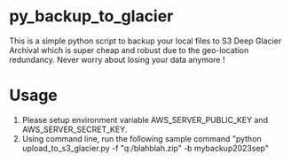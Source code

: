 # py_backup_to_glacier
This is a simple python script to backup your local files to S3 Deep Glacier Archival which is super cheap and robust due to the geo-location redundancy.
Never worry about losing your data anymore !


# Usage
1. Please setup environment variable AWS_SERVER_PUBLIC_KEY and AWS_SERVER_SECRET_KEY.
2. Using command line, run the following sample command "python upload_to_s3_glacier.py -f "q:/blahblah.zip" -b mybackup2023sep"
